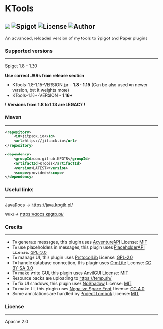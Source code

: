 # KTools

[![](https://jitpack.io/v/KPGTB/KTools.svg)](https://jitpack.io/#KPGTB/KTools)
![Spigot](https://img.shields.io/badge/Spigot-1.8--1.20-yellow)
![License](https://img.shields.io/badge/License-Apache%202.0-orange)
![Author](https://img.shields.io/badge/Author-KPG--TB-green)
------------------------------------------------------------

An advanced, reloaded version of my tools to Spigot and Paper plugins

### Supported versions

---

Spigot 1.8 - 1.20

**Use correct JARs from release section**
- KTools-1.8-1.15-VERSION.jar - **1.8 - 1.15** (Can be also used on newer version, but it weights more)
- KTools-1.16+-VERSION - **1.16+**

**! Versions from 1.8 to 1.13 are LEGACY !**

### Maven

---

```xml
<repository>
    <id>jitpack.io</id>
    <url>https://jitpack.io</url>
</repository>
```
```xml
<dependency>
    <groupId>com.github.KPGTB</groupId>
    <artifactId>KTools</artifactId>
    <version>LATEST</version>
    <scope>provided</scope>
</dependency>
```

### Useful links

---

JavaDocs -> https://java.kpgtb.pl/

Wiki -> https://docs.kpgtb.pl/

### Credits

---

- To generate messages, this plugin uses [AdventureAPI](https://docs.advntr.dev/getting-started.html) License: [MIT](https://github.com/KyoriPowered/adventure/blob/main/4/license.txt)
- To use placeholders in messages, this plugin uses [PlaceholderAPI](https://www.spigotmc.org/resources/placeholderapi.6245/) License: [GPL-3.0](https://github.com/PlaceholderAPI/PlaceholderAPI/blob/master/LICENSE)
- To manage UI, this plugin uses [ProtocolLib](https://www.spigotmc.org/resources/protocollib.1997/) License: [GPL-2.0](https://github.com/dmulloy2/ProtocolLib/blob/master/License.txt)
- To handle database connection, this plugin uses [OrmLite](https://ormlite.com/) License: [CC BY-SA 3.0](https://creativecommons.org/licenses/by-sa/3.0/)
- To make write GUI, this plugin uses [AnvilGUI](https://github.com/WesJD/AnvilGUI) License: [MIT](https://github.com/WesJD/AnvilGUI/blob/master/LICENSE)
- Resource packs are uploading to https://temp.sh/
- To fix UI shadows, this plugin uses [NoShadow](https://github.com/PuckiSilver/NoShadow) License: [MIT](https://github.com/PuckiSilver/NoShadow/blob/main/LICENSE)
- To make UI, this plugin uses [Negative Space Font](https://www.spigotmc.org/threads/negative-space-font-resource-pack.440952/) License: [CC 4.0](https://creativecommons.org/licenses/by/4.0/)
- Some annotations are handled by [Project Lombok](https://projectlombok.org/) License: [MIT](https://opensource.org/license/mit/)

### License

---

Apache 2.0
